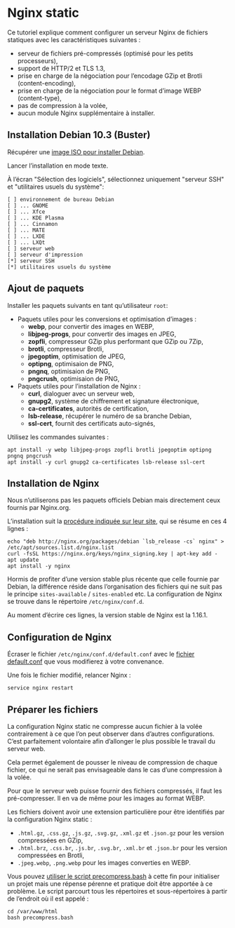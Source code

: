 Nginx static
============

Ce tutoriel explique comment configurer un serveur Nginx de fichiers statiques avec les caractéristiques suivantes :

- serveur de fichiers pré-compressés (optimisé pour les petits processeurs),
- support de HTTP/2 et TLS 1.3,
- prise en charge de la négociation pour l’encodage GZip et Brotli (content-encoding),
- prise en charge de la négociation pour le format d’image WEBP (content-type),
- pas de compression à la volée,
- aucun module Nginx supplémentaire à installer.

Installation Debian 10.3 (Buster)
---------------------------------

Récupérer une [image ISO pour installer Debian](https://www.debian.org/distrib/netinst).

Lancer l’installation en mode texte.

À l’écran "Sélection des logiciels", sélectionnez uniquement "serveur SSH" et "utilitaires usuels du système":

	[ ] environnement de bureau Debian
	[ ] ... GNOME
	[ ] ... Xfce
	[ ] ... KDE Plasma
	[ ] ... Cinnamon
	[ ] ... MATE
	[ ] ... LXDE
	[ ] ... LXQt
	[ ] serveur web
	[ ] serveur d'impression
	[*] serveur SSH
	[*] utilitaires usuels du système

Ajout de paquets
----------------

Installer les paquets suivants en tant qu’utilisateur `root`:

- Paquets utiles pour les conversions et optimisation d’images :
	- **webp**, pour convertir des images en WEBP,
	- **libjpeg-progs**, pour convertir des images en JPEG,
	- **zopfli**, compresseur GZip plus performant que GZip ou 7Zip,
	- **brotli**, compresseur Brotli,
	- **jpegoptim**, optimisation de JPEG,
	- **optipng**, optimisaion de PNG,
	- **pngnq**, optimisaion de PNG,
	- **pngcrush**, optimisaion de PNG,
- Paquets utiles pour l’installation de Nginx :
	- **curl**, dialoguer avec un serveur web,
	- **gnupg2**, système de chiffrement et signature électronique,
	- **ca-certificates**, autorités de certification,
	- **lsb-release**, récupérer le numéro de sa branche Debian,
	- **ssl-cert**, fournit des certificats auto-signés,

Utilisez les commandes suivantes :

	apt install -y webp libjpeg-progs zopfli brotli jpegoptim optipng pngnq pngcrush
	apt install -y curl gnupg2 ca-certificates lsb-release ssl-cert

Installation de Nginx
---------------------

Nous n’utiliserons pas les paquets officiels Debian mais directement ceux fournis par Nginx.org.

L’installation suit la [procédure indiquée sur leur site](http://nginx.org/en/linux_packages.html#Debian), qui se résume en ces 4 lignes :

	echo "deb http://nginx.org/packages/debian `lsb_release -cs` nginx" > /etc/apt/sources.list.d/nginx.list
	curl -fsSL https://nginx.org/keys/nginx_signing.key | apt-key add -
	apt update
	apt install -y nginx

Hormis de profiter d’une version stable plus récente que celle fournie par Debian, la différence réside dans l’organisation des fichiers qui ne suit pas le principe `sites-available` / `sites-enabled` etc. La configuration de Nginx se trouve dans le répertoire `/etc/nginx/conf.d`.

Au moment d’écrire ces lignes, la version stable de Nginx est la 1.16.1.

Configuration de Nginx
----------------------

Écraser le fichier `/etc/nginx/conf.d/default.conf` avec le [fichier default.conf](default.conf) que vous modifierez à votre convenance.

Une fois le fichier modifié, relancer Nginx :

	service nginx restart

Préparer les fichiers
---------------------

La configuration Nginx static ne compresse aucun fichier à la volée contrairement à ce que l’on peut observer dans d’autres configurations. C’est parfaitement volontaire afin d’allonger le plus possible le travail du serveur web.

Cela permet également de pousser le niveau de compression de chaque fichier, ce qui ne serait pas envisageable dans le cas d’une compression à la volée.

Pour que le serveur web puisse fournir des fichiers compressés, il faut les pré-compresser. Il en va de même pour les images au format WEBP.

Les fichiers doivent avoir une extension particulière pour être identifiés par la configuration Nginx static :

- `.html.gz`, `.css.gz`, `.js.gz`, `.svg.gz`, `.xml.gz` et `.json.gz` pour les version compressées en GZip,
- `.html.brz`, `.css.br`, `.js.br`, `.svg.br`, `.xml.br` et `.json.br` pour les version compressées en Brotli,
- `.jpeg.webp`, `.png.webp` pour les images converties en WEBP.

Vous pouvez [utiliser le script precompress.bash](precompress.bash) à cette fin pour initialiser un projet mais une répense pérenne et pratique doit être apportée à ce problème. Le script parcourt tous les répertoires et sous-répertoires à partir de l’endroit où il est appelé :

	cd /var/www/html
	bash precompress.bash
